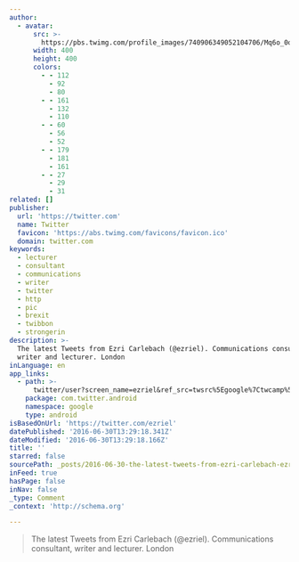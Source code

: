 ```yaml
---
author:
  - avatar:
      src: >-
        https://pbs.twimg.com/profile_images/740906349052104706/Mq6o_0oI_400x400.jpg
      width: 400
      height: 400
      colors:
        - - 112
          - 92
          - 80
        - - 161
          - 132
          - 110
        - - 60
          - 56
          - 52
        - - 179
          - 181
          - 161
        - - 27
          - 29
          - 31
related: []
publisher:
  url: 'https://twitter.com'
  name: Twitter
  favicon: 'https://abs.twimg.com/favicons/favicon.ico'
  domain: twitter.com
keywords:
  - lecturer
  - consultant
  - communications
  - writer
  - twitter
  - http
  - pic
  - brexit
  - twibbon
  - strongerin
description: >-
  The latest Tweets from Ezri Carlebach (@ezriel). Communications consultant,
  writer and lecturer. London
inLanguage: en
app_links:
  - path: >-
      twitter/user?screen_name=ezriel&ref_src=twsrc%5Egoogle%7Ctwcamp%5Eandroidseo%7Ctwgr%5Eprofile
    package: com.twitter.android
    namespace: google
    type: android
isBasedOnUrl: 'https://twitter.com/ezriel'
datePublished: '2016-06-30T13:29:18.341Z'
dateModified: '2016-06-30T13:29:18.166Z'
title: ''
starred: false
sourcePath: _posts/2016-06-30-the-latest-tweets-from-ezri-carlebach-ezriel-communicati.md
inFeed: true
hasPage: false
inNav: false
_type: Comment
_context: 'http://schema.org'

---
```

> The latest Tweets from Ezri Carlebach (@ezriel). Communications consultant, writer and lecturer. London